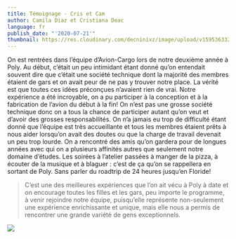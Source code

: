 ```yaml
---
title: Témoignage - Cris et Cam
author: Camila Diaz et Cristiana Deac
language: fr
publish_date: "'2020-07-21'"
thumbnail: https://res.cloudinary.com/decninixz/image/upload/v1595363323/106003462_570448343673180_4904985242380734045_n_pl9xx2.jpg
---
```

On est rentrées dans l’équipe d’Avion-Cargo lors de notre deuxième année à Poly. Au début, c’était un peu intimidant étant donné qu’on entendait souvent dire que c’était une société technique dont la majorité des membres étaient de gars et on avait peur de ne pas y trouver notre place. La vérité est que toutes ces idées préconçues n’avaient rien de vrai. Notre expérience a été incroyable, on a pu participer à la conception et à la fabrication de l’avion du début à la fin! On n’est pas une grosse société technique donc on a tous la chance de participer autant qu’on veut et d’avoir des grosses responsabilités. On n’a jamais eu trop de difficulté étant donné que l’équipe est très accueillante et tous les membres étaient prêts à nous aider lorsqu’on avait des doutes ou que la charge de travail devenait un peu trop lourde. On a rencontré des amis qu’on gardera pour de longues années avec qui on a plusieurs affinités autres que seulement notre domaine d’études. Les soirées à l’atelier passées à manger de la pizza, à écouter de la musique et à blaguer : c’est de ça qu’on se rappellera en sortant de Poly. Sans parler du roadtrip de 24 heures jusqu’en Floride! 

> C’est une des meilleures expériences que l’on ait vécu à Poly à date et on encourage toutes les filles et les gars, peu importe le programme, à venir rejoindre notre équipe, puisqu’elle représente non-seulement une expérience enrichissante et unique, mais elle nous a permis de rencontrer une grande variété de gens exceptionnels.

![](https://res.cloudinary.com/decninixz/image/upload/v1595363323/105895339_866767197151775_2683358802729930971_n_ds8khz.jpg)